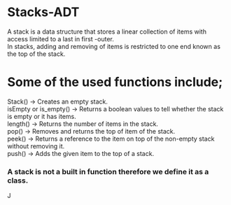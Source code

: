 # Stacks-ADT
A stack  is a data structure that stores a linear collection of items with access limited to a last in first -outer.<br />
In stacks, adding and removing of items is restricted to one end known as the top of the stack.<br />
# Some of the used functions include;
Stack() -> Creates an empty stack.<br />
isEmpty or is_empty() -> Returns a boolean values to tell whether the stack is empty or it has items.<br />
length() -> Returns the number of items in the stack.<br />
pop() -> Removes and returns the top of item of the stack.<br />
peek() -> Returns a reference to the item on top of the non-empty stack without removing it.<br />
push() -> Adds the given item to the top of a stack.
### A stack is not a built in function therefore we define it as a class.
J
